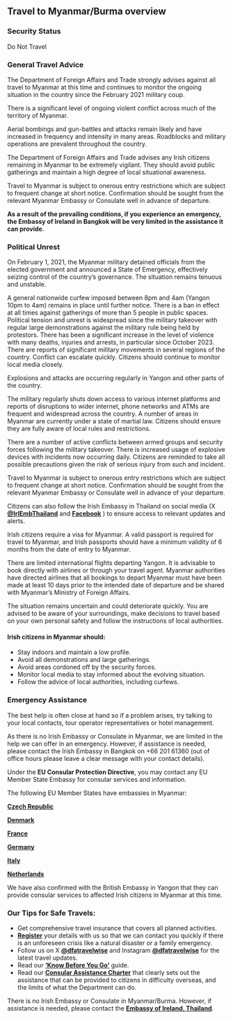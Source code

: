 ## Travel to Myanmar/Burma overview

### **Security Status**

Do Not Travel

### **General Travel Advice**

The Department of Foreign Affairs and Trade strongly advises against all travel to Myanmar at this time and continues to monitor the ongoing situation in the country since the February 2021 military coup.

There is a significant level of ongoing violent conflict across much of the territory of Myanmar.

Aerial bombings and gun-battles and attacks remain likely and have increased in frequency and intensity in many areas. Roadblocks and military operations are prevalent throughout the country.

The Department of Foreign Affairs and Trade advises any Irish citizens remaining in Myanmar to be extremely vigilant. They should avoid public gatherings and maintain a high degree of local situational awareness.

Travel to Myanmar is subject to onerous entry restrictions which are subject to frequent change at short notice. Confirmation should be sought from the relevant Myanmar Embassy or Consulate well in advance of departure.

**As a result of the prevailing conditions, if you experience an emergency, the Embassy of Ireland in Bangkok will be very limited in the assistance it can provide**.

### **Political Unrest**

On February 1, 2021, the Myanmar military detained officials from the elected government and announced a State of Emergency, effectively seizing control of the country’s governance. The situation remains tenuous and unstable.

A general nationwide curfew imposed between 8pm and 4am (Yangon 10pm to 4am) remains in place until further notice. There is a ban in effect at all times against gatherings of more than 5 people in public spaces. Political tension and unrest is widespread since the military takeover with regular large demonstrations against the military rule being held by protestors. There has been a significant increase in the level of violence with many deaths, injuries and arrests, in particular since October 2023. There are reports of significant military movements in several regions of the country. Conflict can escalate quickly. Citizens should continue to monitor local media closely.

Explosions and attacks are occurring regularly in Yangon and other parts of the country.

The military regularly shuts down access to various internet platforms and reports of disruptions to wider internet, phone networks and ATMs are frequent and widespread across the country. A number of areas in Myanmar are currently under a state of martial law. Citizens should ensure they are fully aware of local rules and restrictions.

There are a number of active conflicts between armed groups and security forces following the military takeover. There is increased usage of explosive devices with incidents now occurring daily. Citizens are reminded to take all possible precautions given the risk of serious injury from such and incident.

Travel to Myanmar is subject to onerous entry restrictions which are subject to frequent change at short notice. Confirmation should be sought from the relevant Myanmar Embassy or Consulate well in advance of your departure.

Citizens can also follow the Irish Embassy in Thailand on social media (X [**@IrlEmbThailand**](https://twitter.com/irlembthailand) and [**Facebook**](https://m.facebook.com/IrishEmbassyThailand?_rdr) ) to ensure access to relevant updates and alerts.

Irish citizens require a visa for Myanmar. A valid passport is required for travel to Myanmar, and Irish passports should have a minimum validity of 6 months from the date of entry to Myanmar.

There are limited international flights departing Yangon. It is advisable to book directly with airlines or through your travel agent. Myanmar authorities have directed airlines that all bookings to depart Myanmar must have been made at least 10 days prior to the intended date of departure and be shared with Myanmar’s Ministry of Foreign Affairs.

The situation remains uncertain and could deteriorate quickly. You are advised to be aware of your surroundings, make decisions to travel based on your own personal safety and follow the instructions of local authorities.

#### **Irish citizens in Myanmar should:**

* Stay indoors and maintain a low profile.
* Avoid all demonstrations and large gatherings.
* Avoid areas cordoned off by the security forces.
* Monitor local media to stay informed about the evolving situation.
* Follow the advice of local authorities, including curfews.

### **Emergency Assistance**

The best help is often close at hand so if a problem arises, try talking to your local contacts, tour operator representatives or hotel management.

As there is no Irish Embassy or Consulate in Myanmar, we are limited in the help we can offer in an emergency. However, if assistance is needed, please contact the Irish Embassy in Bangkok on +66 201 61360 (out of office hours please leave a clear message with your contact details).

Under the **EU Consular Protection Directive**, you may contact any EU Member State Embassy for consular services and information.

The following EU Member States have embassies in Myanmar:

[**Czech Republic**](https://www.mzv.cz/yangon)

[**Denmark**](https://myanmar.um.dk/)

[**France**](https://mm.ambafrance.org/)

[**Germany**](https://rangun.diplo.de/mm-en/botschaft/-/1512056)

[**Italy**](https://ambyangon.esteri.it/ambasciata_yangon/it/)

[**Netherlands**](https://www.netherlandsandyou.nl/your-country-and-the-netherlands/myanmar/about-us/netherlands-embassy-in-yangon)

We have also confirmed with the British Embassy in Yangon that they can provide consular services to affected Irish citizens in Myanmar at this time.

### **Our Tips for Safe Travels:**

* Get comprehensive travel insurance that covers all planned activities.
* [**Register**](https://www.ireland.ie/en/dfa/overseas-travel/citizens-registration/) your details with us so that we can contact you quickly if there is an unforeseen crisis like a natural disaster or a family emergency.
* Follow us on X [**@dfatravelwise**](https://www.twitter.com/DFATravelWise) and Instagram [**@dfatravelwise**](https://www.instagram.com/dfatravelwise/) for the latest travel updates.
* Read our [**‘Know Before You Go’**](https://www.ireland.ie/en/dfa/overseas-travel/know-before-you-go/) guide.
* Read our [**Consular Assistance Charter**](https://www.ireland.ie/en/dfa/overseas-travel/assistance-abroad/consular-assistance-charter/) that clearly sets out the assistance that can be provided to citizens in difficulty overseas, and the limits of what the Department can do.

There is no Irish Embassy or Consulate in Myanmar/Burma. However, if assistance is needed, please contact the [**Embassy of Ireland, Thailand**](https://www.ireland.ie/en/thailand/bangkok/).